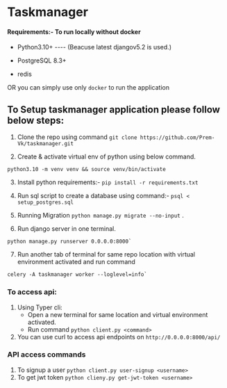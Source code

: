 #  Taskmanager

####  Requirements:- To run locally without docker

* Python3.10+ ---- (Beacuse latest djangov5.2 is used.)

* PostgreSQL 8.3+

* redis

OR you can simply use only `docker` to run the application

##  To Setup taskmanager application please follow below steps:

1. Clone the repo using command `git clone https://github.com/Prem-Vk/taskmanager.git`

2. Create & activate virtual env of python using below command.
```
python3.10 -m venv venv && source venv/bin/activate
```

3. Install python requirements:- `pip install -r requirements.txt`

4. Run sql script to create a database using command:- `psql < setup_postgres.sql`

5. Running Migration `python manage.py migrate --no-input` .

6. Run django server in one terminal.
```
python manage.py runserver 0.0.0.0:8000`
```
7. Run another tab of terminal for same repo location with virtual environment activated and run command
```
celery -A taskmanager worker --loglevel=info`
```

### To access api:
1. Using Typer cli:
	* Open a new terminal for same location and virtual environment activated.
	* Run command `python client.py <command>`
2. You can use curl to access api endpoints on `http://0.0.0.0:8000/api/`

### API access  commands

1. To signup a user `python client.py user-signup <username>`
2. To get jwt token `python clieny.py get-jwt-token <username>`
